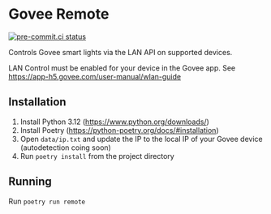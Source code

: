 # Govee Remote

[![pre-commit.ci status](https://results.pre-commit.ci/badge/github/pbhuss/govee-remote/main.svg)](https://results.pre-commit.ci/latest/github/pbhuss/govee-remote/main)

Controls Govee smart lights via the LAN API on supported devices.

LAN Control must be enabled for your device in the Govee app. See https://app-h5.govee.com/user-manual/wlan-guide

## Installation
1. Install Python 3.12 (https://www.python.org/downloads/)
2. Install Poetry (https://python-poetry.org/docs/#installation)
3. Open `data/ip.txt` and update the IP to the local IP of your Govee device (autodetection coing soon)
4. Run `poetry install` from the project directory

## Running
Run `poetry run remote`
